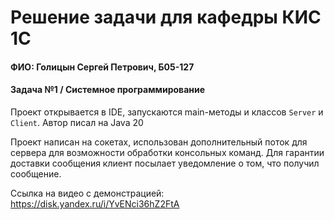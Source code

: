 # Решение задачи для кафедры КИС 1С

#### ФИО: Голицын Сергей Петрович, Б05-127

#### Задача №1 / Системное программирование

Проект открывается в IDE, запускаются main-методы и классов `Server` и `Client`. Автор писал на Java 20

Проект написан на сокетах, использован дополнительный поток для сервера для возможности обработки консольных команд.
Для гарантии доставки сообщения клиент посылает уведомление о том, что получил сообщение.

Ссылка на видео с демонстрацией: https://disk.yandex.ru/i/YvENci36hZ2FtA